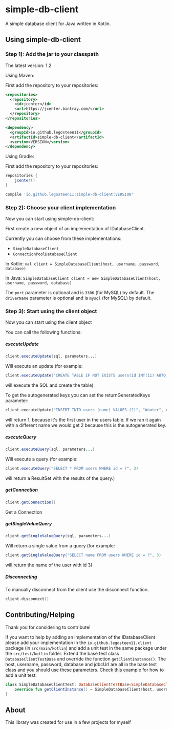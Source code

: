 # simple-db-client

A simple database client for Java written in Kotlin.

## Using simple-db-client

### Step 1): Add the jar to your classpath

The latest version: 1.2

Using Maven:

First add the repository to your repositories:

```xml
<repositories>
  <repository>
    <id>jcenter</id>
    <url>https://jcenter.bintray.com/</url>
  </repository>
</repositories>
```

```xml
<dependency>
  <groupId>io.github.legosteen11</groupId>
  <artifactId>simple-db-client</artifactId>
  <version>VERSION</version>
</dependency>
```

Using Gradle:

First add the repository to your repositories:

```groovy
repositories {
    jcenter()
}
```

```groovy
compile 'io.github.legosteen11:simple-db-client:VERSION'
```

### Step 2): Choose your client implementation

Now you can start using simple-db-client:

First create a new object of an implementation of IDatabaseClient. 

Currently you can choose from these implementations:
- `SimpleDatabaseClient`
- `ConnectionPoolDatabaseClient`

In Kotlin:
`val client = SimpleDatabaseClient(host, username, password, database)`

In Java:
`SimpleDatabaseClient client = new SimpleDatabaseClient(host, username, password, database)`

The `port` parameter is optional and is `3306` (for MySQL) by default.
The `driverName` parameter is optional and is `mysql` (for MySQL) by default.

### Step 3): Start using the client object

Now you can start using the client object

You can call the following functions:
##### executeUpdate

```java
client.executeUpdate(sql, parameters...)
```

Will execute an update (for example: 

```java
client.executeUpdate("CREATE TABLE IF NOT EXISTS users(id INT(11) AUTO_INCREMENT PRIMARY KEY, name VARCHAR(255))")
``` 
will execute the SQL and create the table)

To get the autogenerated keys you can set the returnGeneratedKeys parameter:

```kotlin
client.executeUpdate("INSERT INTO users (name) VALUES (?)", "Wouter", returnGeneratedKeys = Statement.RETURN_GENERATED_KEYS)
```
will return 1, because it's the first user in the users table. If we ran it again with a different name we would get 2 because this is the autogenerated key.

##### executeQuery
```java
client.executeQuery(sql, parameters...)
``` 

Will execute a query (for example: 
```java
client.executeQuery("SELECT * FROM users WHERE id = ?", 3)
``` 

will return a ResultSet with the results of the query.)

##### getConnection
```java
client.getConnection()
``` 

Get a Connection

##### getSingleValueQuery
```java
client.getSingleValueQuery(sql, parameters...)
``` 

Will return a single value from a query (for example: 
```java
client.getSingleValueQuery("SELECT name FROM users WHERE id = ?", 3)
``` 
will return the name of the user with id 3)

##### Disconnecting
To manually disconnect from the client use the disconnect function.
```kotlin
client.disconnect()
```

## Contributing/Helping
Thank you for considering to contribute!

If you want to help by adding an implementation of the IDatabaseClient please add your implementation in the `io.github.legosteen11.client` package (in `src/main/kotlin`) and add a unit test in the same package under the `src/test/kotlin` folder. Extend the base test class `DatabaseClientTestBase` and override the function `getClientInstance()`. The host, username, password, database and jdbcUrl are all in the base test class and you should use these parameters. Check [this](https://github.com/Legosteen11/simple-db-client/blob/master/src/test/kotlin/io/github/legosteen11/simpledbclient/client/SimpleDatabaseClientTest.kt) example for how to add a unit test:

```kotlin
class SimpleDatabaseClientTest: DatabaseClientTestBase<SimpleDatabaseClient>() {
    override fun getClientInstance() = SimpleDatabaseClient(host, username, password, database, jdbcUrl = jdbcUrl)
}
```

## About

This library was created for use in a few projects for myself
